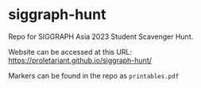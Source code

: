 # siggraph-hunt

Repo for SIGGRAPH Asia 2023 Student Scavenger Hunt.

Website can be accessed at this URL: https://proletariant.github.io/siggraph-hunt/

Markers can be found in the repo as `printables.pdf`
